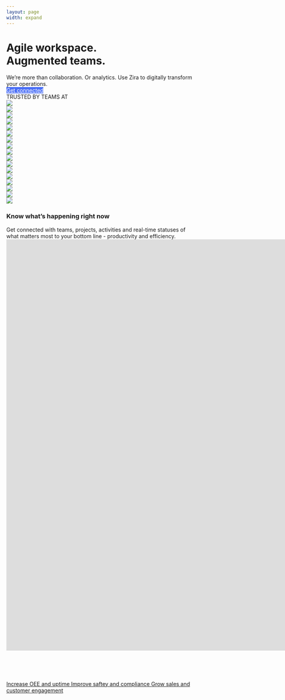 ```yaml
---
layout: page
width: expand
---
```

   
<script src="https://code.jquery.com/jquery-2.2.0.min.js" type="text/javascript"></script>
<script src="https://cdnjs.cloudflare.com/ajax/libs/slick-carousel/1.6.0/slick.js"></script>
<script src="https://maxcdn.bootstrapcdn.com/bootstrap/3.3.6/js/bootstrap.min.js"></script>
<script src="https://zira.us/assets/js/carousel.js"></script>

<div class="uk-section">
        <div class="uk-container">
            <div uk-grid>
                <div class="uk-width-1-2@m uk-margin-auto-vertical">
                    <h1>Agile workspace.<br>Augmented teams.</h1>
                    <div class="uk-text-medium uk-margin-small-top uk-margin-medium-bottom">We’re more than collaboration.  Or analytics.
Use Zira to digitally transform your operations.</div> 
                   <div><a style="color:white; background-color: #4a6ef6;" class="uk-button uk-button-primary" href="https://zira.us/contact">Get connected</a>
                   </div>
                    <div class="uk-text-small uk-text-light uk-margin-medium-top uk-margin-medium-small uk-text-meta">TRUSTED BY TEAMS AT</div> 
                    <div class="uk-container">
                          <section class="customer-logos slider"> 
                            <div class="slide"><img src="/uploads/logos_0011_layer-1.png"></div>
                            <div class="slide"><img src="/uploads/logos_0010_layer-2.png"></div>
                            <div class="slide"><img src="/uploads/logos_0005_layer-8.png"></div>
                            <div class="slide"><img src="/uploads/logos_0006_layer-7.png"></div>
                            <div class="slide"><img src="/uploads/logos_0002_layer-11.png"></div>
                            <div class="slide"><img src="/uploads/logos_0007_layer-6.png"></div>
                            <div class="slide"><img src="/uploads/logos_0001_layer-12.png"></div>
                            <div class="slide"><img src="/uploads/logos_0004_layer-10.png"></div>
                            <div class="slide"><img src="/uploads/logos_0003_layer-4.png"></div>
                            <div class="slide"><img src="/uploads/logos_0000_layer-13.png"></div>
                            <div class="slide"><img src="/uploads/logos_0000_layer-21.png"></div>
                            <div class="slide"><img src="/uploads/logos_0000_layer-22.png"></div>
                            <div class="slide"><img src="/uploads/logos_0000_layer-23.png"></div>
                            <div class="slide"><img src="/uploads/logos_0000_layer-24.png"></div>
                            <div class="slide"><img src="/uploads/logos_0000_layer-25.png"></div>
                            <div class="slide"><img src="/uploads/logos_0000_layer-26.png"></div>    
                          </section>
                        </div> 
                   </div>
                <div class="uk-width-1-3@m uk-margin-auto">
                    <img src="/uploads/zira_frontpage_image.svg">
                </div>
            </div>
        </div>
</div>

<div class="uk-section">
   <div class="uk-container">
       <div uk-grid>
                <div class="uk-width-1-3@m uk-margin-auto-vertical">
                   <h3>Know what’s happening right now</h3>
                   <div class="uk-text-medium uk-margin-small-top uk-margin-medium-bottom">Get connected with teams, projects, activities and real-time statuses of what matters most to your bottom line - productivity and efficiency.</div>
                </div>
               <div class="uk-width-2-3@m uk-margin-auto">
                  <iframe src="https://www.youtube.com/watch?v=3Y0TFFf3r7s&t=8s" width="1920" height="1080" frameborder="0" allowfullscreen uk-responsive uk-video="automute: true"></iframe>
                </div>
      </div>
   </div>
</div>

   <br><br><br>
        <div class="uk-container">
                <a class="uk-link-heading uk-margin-small-bottom" uk-icon="icon:  chevron-double-right" href="#">Increase OEE and uptime </a>
                <a class="uk-link-heading uk-margin-small-bottom" uk-icon="icon:  chevron-double-right" href="#">Improve saftey and compliance </a>
                <a class="uk-link-heading uk-margin-small-bottom" uk-icon="icon:  chevron-double-right" href="#">Grow sales and customer engagement </a>  
        </div>


